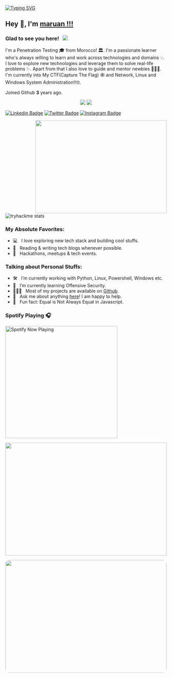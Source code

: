 [![Typing SVG](https://readme-typing-svg.herokuapp.com?font=Hack&color=%239315B7&lines=What's+up!+I'm+maruan+-+aka+maruan)](https://git.io/typing-svg)

## Hey 👋, I'm [maruan !!!](https://github.com/maruancanfly)

### Glad to see you here! &nbsp; ![](https://visitor-badge.glitch.me/badge?page_id=V3-Sky.V3-Skyi&style=flat-square&color=0088cc)
I'm a Penetration Testing 🎓 from Morocco! 🏛. I'm a passionate learner who's always willing to learn and work across technologies and domains 💡. I love to explore new technologies and leverage them to solve real-life problems ✨. Apart from that I also love to guide and mentor newbies 👨🏻‍💻. I'm currently into My CTF(Capture The Flag) 🕸️ and Network, Linux and Windows System Administration!!🤓.

Joined Github **3** years ago.
<p align="center">
  <img src ="https://github-readme-stats.vercel.app/api?username=maruancanfly&show_icons=true&count_private=true&theme=darcula&hide_border=true&hide=issues,contribs&bg_color=00000000">
  <img src ="https://github-readme-stats.vercel.app/api/top-langs/?username=maruancanfly&layout=compact&hide_border=true&theme=darcula&bg_color=00000000&langs_count=6&hide=jupyter%20notebook,tex,css,php">
  
[![Linkedin Badge](https://img.shields.io/badge/-LinkedIn-0e76a8?style=flat-square&logo=Linkedin&logoColor=white)](https://www.linkedin.com/in/marouane-benzidane-939111228/)
[![Twitter Badge](https://img.shields.io/badge/-Twitter-00acee?style=flat-square&logo=Twitter&logoColor=white)](https://twitter.com/maruancanfly)
[![Instagram Badge](https://img.shields.io/badge/-Instagram-e4405f?style=flat-square&logo=Instagram&logoColor=white)](https://instagram.com/maruancanfly/)
  
<img align="right" height="290" width="410" alt="" src="https://raw.githubusercontent.com/maruancanfly/maruancanfly/master/coder1.gif" />

![tryhackme stats](https://raw.githubusercontent.com/maruancanfly/maruancanfly/main/assets/maruancanfly.png)
 
### My Absolute Favorites:
- 💻 &nbsp; I love exploring new tech stack and building cool stuffs.
- 📰 &nbsp; Reading & writing tech blogs whenever possible.
- 🍕 &nbsp; Hackathons, meetups & tech events.

### Talking about Personal Stuffs:
- 🛠 &nbsp; I’m currently working with Python, Linux, Powershell, Windows etc.
- 🚀 &nbsp; I’m currently learning Offensive Security.
- 👨🏻‍💻 &nbsp; Most of my projects are available on [Github](https://github.com/maruancanfly).
- 💬 &nbsp; Ask me about anything [here](https://github.com/maruancanfly/maruancanfly/issues)! I am happy to help.
- 👾 &nbsp; Fun fact: Equal is Not Always Equal in Javascript.

### Spotify Playing 🎧
[<img src="https://novatorem-git-main-maruancanfly.vercel.app/api/spotify-playing" alt="Spotify Now Playing" width="350" />](https://open.spotify.com/user/31oh3f63ufrownkqlg2gvidraapy)

[<img src="https://open.spotify.com/embed/playlist/4tzrmo8ZJNIUkp1KKVI5ld?utm_source=generator" width="100%" height="352" frameBorder="0" allowfullscreen="" allow="autoplay; clipboard-write; encrypted-media; fullscreen; picture-in-picture" loading="lazy" />](https://open.spotify.com/embed/playlist)

[<img style="border-radius:12px" src="https://open.spotify.com/embed/playlist/4tzrmo8ZJNIUkp1KKVI5ld?utm_source=generator" width="100%" height="352" frameBorder="0" allowfullscreen="" allow="autoplay; clipboard-write; encrypted-media; fullscreen; picture-in-picture" loading="lazy"></img>](https://open.spotify.com/user/31oh3f63ufrownkqlg2gvidraapy)
